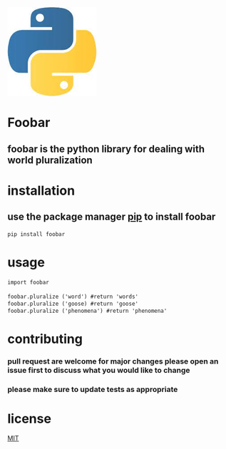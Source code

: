 ![](https://github.com/amiraahmed92/project2/blob/master/index.jpeg)

# Foobar
## foobar is the python library for dealing with world pluralization

# installation
## use the package manager [pip](https://pypi.org/project/pip/) to install foobar

```
pip install foobar

```

# usage

```
import foobar

foobar.pluralize ('word') #return 'words'
foobar.pluralize ('goose) #return 'goose'
foobar.pluralize ('phenomena') #return 'phenomena'
```
# contributing
### pull request are welcome  for major changes please open an issue first to discuss what you would like to change
### please make sure to update tests as appropriate

# license

[MIT](https://www.mit.edu/)
